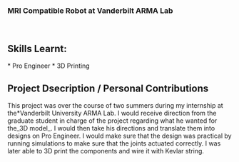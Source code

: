 <h3>MRI Compatible Robot at Vanderbilt ARMA Lab</h3></br>

<h2> Skills Learnt:</h2>
* Pro Engineer
* 3D Printing

<h2> Project Dsecription / Personal Contributions </h2>
<p>This project was over the course of two summers during my internship at the*Vanderbilt
University ARMA Lab. I would receive direction from the graduate student in charge of
the project regarding what he wanted for the_3D model_. I would then take his directions
and translate them into designs on Pro Engineer. I would make sure that the design was
practical by running simulations to make sure that the joints actuated correctly. I was
later able to 3D print the components and wire it with Kevlar string.<p>
